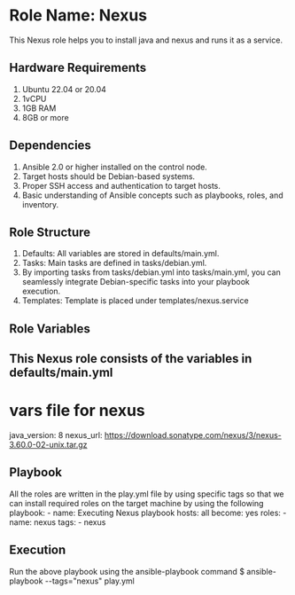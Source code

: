 Role Name: Nexus
=========

This Nexus role helps you to install java and nexus and runs it as a service. 

Hardware Requirements
---------------------
1. Ubuntu 22.04 or 20.04
2. 1vCPU
3. 1GB RAM
4. 8GB or more

Dependencies
------------
1.  Ansible 2.0 or higher installed on the control node. 
2.  Target hosts should be Debian-based systems. 
3.  Proper SSH access and authentication to target hosts. 
4.  Basic understanding of Ansible concepts such as playbooks, roles, and inventory.

Role Structure
--------------
1.  Defaults: All variables are stored in defaults/main.yml.                                                   
2.  Tasks: Main tasks are defined in tasks/debian.yml.   
3.  By importing tasks from tasks/debian.yml into tasks/main.yml, you can seamlessly integrate Debian-specific tasks into your playbook execution.
4.  Templates: Template is placed under templates/nexus.service

Role Variables
--------------

This Nexus role consists of the variables in defaults/main.yml 
---
# vars file for nexus
java_version: 8
nexus_url: https://download.sonatype.com/nexus/3/nexus-3.60.0-02-unix.tar.gz

Playbook
--------

All the roles are written in the play.yml file by using specific tags so that we can install required roles on the target machine by using the following playbook:
    - name: Executing Nexus playbook
      hosts: all
      become: yes
  	roles:
  	- name: nexus
    	  tags:
     	  - nexus

Execution
---------

Run the above playbook using the ansible-playbook command 
$ ansible-playbook --tags="nexus" play.yml









